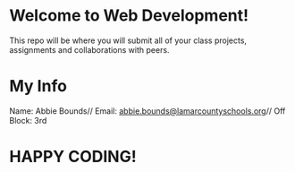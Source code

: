 # Welcome to Web Development!

This repo will be where you will submit all of your class projects, assignments and collaborations with peers. 

# My Info
Name: Abbie Bounds//
Email: abbie.bounds@lamarcountyschools.org//
Off Block: 3rd

# HAPPY CODING!
